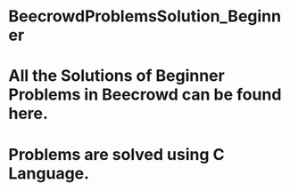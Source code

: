 # BeecrowdProblemsSolution_Beginner
# All the Solutions of Beginner Problems in Beecrowd can be found here.
# Problems are solved using C Language.
